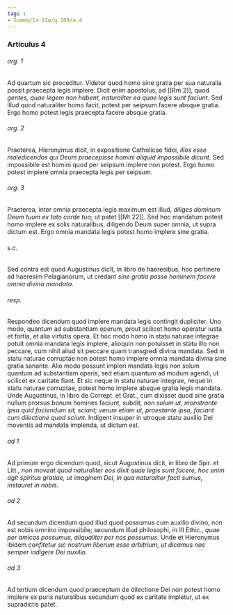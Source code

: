 ```yaml
---
tags : 
- Summa/Ia-IIæ/q.109/a.4
---
```


### Articulus 4

###### arg. 1
Ad quartum sic proceditur. Videtur quod homo sine gratia per sua naturalia possit praecepta legis implere. Dicit enim apostolus, ad [[Rm 2]], quod *gentes, quae legem non habent, naturaliter ea quae legis sunt faciunt*. Sed illud quod naturaliter homo facit, potest per seipsum facere absque gratia. Ergo homo potest legis praecepta facere absque gratia.

###### arg. 2
Praeterea, Hieronymus dicit, in expositione Catholicae fidei, *illos esse maledicendos qui Deum praecepisse homini aliquid impossibile dicunt*. Sed impossibile est homini quod per seipsum implere non potest. Ergo homo potest implere omnia praecepta legis per seipsum.

###### arg. 3
Praeterea, inter omnia praecepta legis maximum est illud, *diliges dominum Deum tuum ex toto corde tuo*; ut patet [[Mt 22]]. Sed hoc mandatum potest homo implere ex solis naturalibus, diligendo Deum super omnia, ut supra dictum est. Ergo omnia mandata legis potest homo implere sine gratia.

###### s.c.
Sed contra est quod Augustinus dicit, in libro de haeresibus, hoc pertinere ad haeresim Pelagianorum, ut credant *sine gratia posse hominem facere omnia divina mandata*.

###### resp.
Respondeo dicendum quod implere mandata legis contingit dupliciter. Uno modo, quantum ad substantiam operum, prout scilicet homo operatur iusta et fortia, et alia virtutis opera. Et hoc modo homo in statu naturae integrae potuit omnia mandata legis implere, alioquin non potuisset in statu illo non peccare, cum nihil aliud sit peccare quam transgredi divina mandata. Sed in statu naturae corruptae non potest homo implere omnia mandata divina sine gratia sanante. Alio modo possunt impleri mandata legis non solum quantum ad substantiam operis, sed etiam quantum ad modum agendi, ut scilicet ex caritate fiant. Et sic neque in statu naturae integrae, neque in statu naturae corruptae, potest homo implere absque gratia legis mandata. Unde Augustinus, in libro de Corrept. et Grat., cum dixisset quod sine gratia nullum prorsus bonum homines faciunt, subdit, *non solum ut, monstrante ipsa quid faciendum sit, sciant; verum etiam ut, praestante ipsa, faciant cum dilectione quod sciunt*. Indigent insuper in utroque statu auxilio Dei moventis ad mandata implenda, ut dictum est.

###### ad 1
Ad primum ergo dicendum quod, sicut Augustinus dicit, in libro de Spir. et Litt., *non moveat quod naturaliter eos dixit quae legis sunt facere, hoc enim agit spiritus gratiae, ut imaginem Dei, in qua naturaliter facti sumus, instauret in nobis*.

###### ad 2
Ad secundum dicendum quod illud quod possumus cum auxilio divino, non est nobis omnino impossibile; secundum illud philosophi, in III Ethic., *quae per amicos possumus, aliqualiter per nos possumus*. Unde et Hieronymus ibidem *confitetur sic nostrum liberum esse arbitrium, ut dicamus nos semper indigere Dei auxilio*.

###### ad 3
Ad tertium dicendum quod praeceptum de dilectione Dei non potest homo implere ex puris naturalibus secundum quod ex caritate impletur, ut ex supradictis patet.

